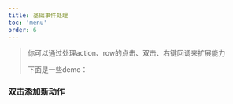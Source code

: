 ```yaml
---
title: 基础事件处理
toc: 'menu'
order: 6
---
```


> 你可以通过处理action、row的点击、双击、右键回调来扩展能力
> 
> 下面是一些demo：

### 双击添加新动作

<code src="./index.tsx"></code>